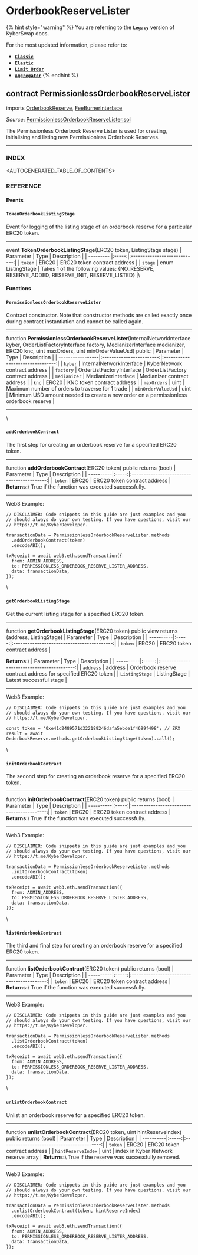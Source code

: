 # OrderbookReserveLister

{% hint style="warning" %}
You are referring to the **`Legacy`** version of KyberSwap docs.

For the most updated information, please refer to:

* [**`Classic`**](../../../../liquidity-solutions/kyberswap-classic/)
* [**`Elastic`**](../../../../liquidity-solutions/kyberswap-elastic/)
* [**`Limit Order`**](../../../../kyberswap-solutions/limit-order/)
* [**`Aggregator`**](../../../../kyberswap-solutions/kyberswap-aggregator/)
{% endhint %}

## contract PermissionlessOrderbookReserveLister

imports [OrderbookReserve](https://docs.kyberswap.com/Legacy/api-abi/misc/api\_abi-orderbookreserve.md), [FeeBurnerInterface](https://docs.kyberswap.com/Legacy/api-abi/misc/api\_abi-feeburnerinterface.md)

_Source_: [PermissionlessOrderbookReserveLister.sol](https://github.com/KyberNetwork/smart-contracts/blob/master/contracts/reserves/orderBookReserve/permissionless/PermissionlessOrderbookReserveLister.sol)

The Permissionless Orderbook Reserve Lister is used for creating, initialising and listing new Permissionless Orderbook Reserves.

***

### INDEX[​](https://docs.kyberswap.com/Legacy/api-abi/misc/api\_abi-permissionlessorderbookreservelister#index) <a href="#index" id="index"></a>

\<AUTOGENERATED\_TABLE\_OF\_CONTENTS>

### REFERENCE[​](https://docs.kyberswap.com/Legacy/api-abi/misc/api\_abi-permissionlessorderbookreservelister#reference) <a href="#reference" id="reference"></a>

#### Events[​](https://docs.kyberswap.com/Legacy/api-abi/misc/api\_abi-permissionlessorderbookreservelister#events) <a href="#events" id="events"></a>

#### `TokenOrderbookListingStage`[​](https://docs.kyberswap.com/Legacy/api-abi/misc/api\_abi-permissionlessorderbookreservelister#tokenorderbooklistingstage) <a href="#tokenorderbooklistingstage" id="tokenorderbooklistingstage"></a>

Event for logging of the listing stage of an orderbook reserve for a particular ERC20 token.

***

event **TokenOrderbookListingStage**(ERC20 token, ListingStage stage) | Parameter | Type | Description | | --------- |:-----:|:----------------------------:| | `token` | ERC20 | ERC20 token contract address | | `stage` | enum ListingStage | Takes 1 of the following values: {NO\_RESERVE, RESERVE\_ADDED, RESERVE\_INIT, RESERVE\_LISTED} |\


#### Functions[​](https://docs.kyberswap.com/Legacy/api-abi/misc/api\_abi-permissionlessorderbookreservelister#functions) <a href="#functions" id="functions"></a>

#### `PermissionlessOrderbookReserveLister`[​](https://docs.kyberswap.com/Legacy/api-abi/misc/api\_abi-permissionlessorderbookreservelister#permissionlessorderbookreservelister) <a href="#permissionlessorderbookreservelister" id="permissionlessorderbookreservelister"></a>

Contract constructor. Note that constructor methods are called exactly once during contract instantiation and cannot be called again.

***

function **PermissionlessOrderbookReserveLister**(InternalNetworkInterface kyber, OrderListFactoryInterface factory, MedianizerInterface medianizer, ERC20 knc, uint maxOrders, uint minOrderValueUsd) public | Parameter | Type | Description | | -----------------|:------------------------:|:--------------------------------:| | `kyber` | InternalNetworkInterface | KyberNetwork contract address | | `factory` | OrderListFactoryInterface | OrderListFactory contract address | | `medianizer` | MedianizerInterface | Medianizer contract address | | `knc` | ERC20 | KNC token contract address | | `maxOrders` | uint | Maximum number of orders to traverse for 1 trade | | `minOrderValueUsd` | uint | Minimum USD amount needed to create a new order on a permissionless orderbook reserve |

***

\


#### `addOrderbookContract`[​](https://docs.kyberswap.com/Legacy/api-abi/misc/api\_abi-permissionlessorderbookreservelister#addorderbookcontract) <a href="#addorderbookcontract" id="addorderbookcontract"></a>

The first step for creating an orderbook reserve for a specified ERC20 token.

***

function **addOrderbookContract**(ERC20 token) public returns (bool) | Parameter | Type | Description | | ----------|:-----:|:------------------------------------------:| | `token` | ERC20 | ERC20 token contract address | **Returns:**\ True if the function was executed successfully.

***

Web3 Example:

```
// DISCLAIMER: Code snippets in this guide are just examples and you
// should always do your own testing. If you have questions, visit our
// https://t.me/KyberDeveloper.

transactionData = PermissionlessOrderbookReserveLister.methods
  .addOrderbookContract(token)
  .encodeABI();

txReceipt = await web3.eth.sendTransaction({
  from: ADMIN_ADDRESS,
  to: PERMISSIONLESS_ORDERBOOK_RESERVE_LISTER_ADDRESS,
  data: transactionData,
});
```

\


#### `getOrderbookListingStage`[​](https://docs.kyberswap.com/Legacy/api-abi/misc/api\_abi-permissionlessorderbookreservelister#getorderbooklistingstage) <a href="#getorderbooklistingstage" id="getorderbooklistingstage"></a>

Get the current listing stage for a specified ERC20 token.

***

function **getOrderbookListingStage**(ERC20 token) public view returns (address, ListingStage) | Parameter | Type | Description | | ----------|:-----:|:------------------------------------------:| | `token` | ERC20 | ERC20 token contract address |

**Returns:**\ | Parameter | Type | Description | | ----------|:-----:|:------------------------------------------:| | `address` | address | Orderbook reserve contract address for specified ERC20 token | | `ListingStage` | ListingStage | Latest successful stage |

***

Web3 Example:

```
// DISCLAIMER: Code snippets in this guide are just examples and you
// should always do your own testing. If you have questions, visit our
// https://t.me/KyberDeveloper.

const token = '0xe41d2489571d322189246dafa5ebde1f4699f498'; // ZRX
result = await OrderbookReserve.methods.getOrderbookListingStage(token).call();
```

\


#### `initOrderbookContract`[​](https://docs.kyberswap.com/Legacy/api-abi/misc/api\_abi-permissionlessorderbookreservelister#initorderbookcontract) <a href="#initorderbookcontract" id="initorderbookcontract"></a>

The second step for creating an orderbook reserve for a specified ERC20 token.

***

function **initOrderbookContract**(ERC20 token) public returns (bool) | Parameter | Type | Description | | ----------|:-----:|:------------------------------------------:| | `token` | ERC20 | ERC20 token contract address | **Returns:**\ True if the function was executed successfully.

***

Web3 Example:

```
// DISCLAIMER: Code snippets in this guide are just examples and you
// should always do your own testing. If you have questions, visit our
// https://t.me/KyberDeveloper.

transactionData = PermissionlessOrderbookReserveLister.methods
  .initOrderbookContract(token)
  .encodeABI();

txReceipt = await web3.eth.sendTransaction({
  from: ADMIN_ADDRESS,
  to: PERMISSIONLESS_ORDERBOOK_RESERVE_LISTER_ADDRESS,
  data: transactionData,
});
```

\


#### `listOrderbookContract`[​](https://docs.kyberswap.com/Legacy/api-abi/misc/api\_abi-permissionlessorderbookreservelister#listorderbookcontract) <a href="#listorderbookcontract" id="listorderbookcontract"></a>

The third and final step for creating an orderbook reserve for a specified ERC20 token.

***

function **listOrderbookContract**(ERC20 token) public returns (bool) | Parameter | Type | Description | | ----------|:-----:|:------------------------------------------:| | `token` | ERC20 | ERC20 token contract address | **Returns:**\ True if the function was executed successfully.

***

Web3 Example:

```
// DISCLAIMER: Code snippets in this guide are just examples and you
// should always do your own testing. If you have questions, visit our
// https://t.me/KyberDeveloper.

transactionData = PermissionlessOrderbookReserveLister.methods
  .listOrderbookContract(token)
  .encodeABI();

txReceipt = await web3.eth.sendTransaction({
  from: ADMIN_ADDRESS,
  to: PERMISSIONLESS_ORDERBOOK_RESERVE_LISTER_ADDRESS,
  data: transactionData,
});
```

\


#### `unlistOrderbookContract`[​](https://docs.kyberswap.com/Legacy/api-abi/misc/api\_abi-permissionlessorderbookreservelister#unlistorderbookcontract) <a href="#unlistorderbookcontract" id="unlistorderbookcontract"></a>

Unlist an orderbook reserve for a specified ERC20 token.

***

function **unlistOrderbookContract**(ERC20 token, uint hintReserveIndex) public returns (bool) | Parameter | Type | Description | | ----------|:-----:|:------------------------------------------:| | `token` | ERC20 | ERC20 token contract address | | `hintReserveIndex` | uint | index in Kyber Network reserve array | **Returns:**\ True if the reserve was successfully removed.

***

Web3 Example:

```
// DISCLAIMER: Code snippets in this guide are just examples and you
// should always do your own testing. If you have questions, visit our
// https://t.me/KyberDeveloper.

transactionData = PermissionlessOrderbookReserveLister.methods
  .unlistOrderbookContract(token, hintReserveIndex)
  .encodeABI();

txReceipt = await web3.eth.sendTransaction({
  from: ADMIN_ADDRESS,
  to: PERMISSIONLESS_ORDERBOOK_RESERVE_LISTER_ADDRESS,
  data: transactionData,
});
```
